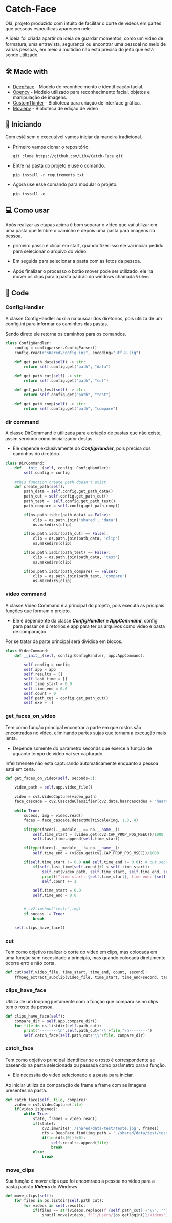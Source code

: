 # Catch-Face

Olá, projeto produzido com intuito de facilitar o corte de vídeos em partes que pessoas especificas aparecem nele.

A ideia foi criada apartir da ideia de guardar momentos, como um vídeo de formatura, uma entrevista, segurança ou encontrar uma pessoal no meio de várias pessoas, em meio a multidão não está preciso do jeito que está sendo utilizado.

## 🛠️ Made with

- [DeepFace](https://github.com/serengil/deepface) - Modelo de reconhecimento e identificação facial.
- [Opencv](https://github.com/opencv/opencv-python) - Modelo utilizado para reconhecimento facial, objetos e manipulação de imagens.
- [CustomTkinter](https://github.com/TomSchimansky/CustomTkinter) - Biblioteca para criação de interface gráfica.
- [Moviepy](https://github.com/Zulko/moviepy) - Biblioteca de edição de vídeo

## 🚀 Iniciando

Com está sem o executável vamos iniciar da maneira tradicional.

- Primeiro vamos clonar o repositório.

  ```Shell
  git clone https://github.com/LiR4/Catch-Face.git
  ```

- Entre na pasta do projeto e use o comando.

  ```Shell
  pip install -r requirements.txt
  ```

- Agora use esse comando para modular o projeto.
  ```Shell
  pip install -e
  ```

## 💻 Como usar

Após realizar as etapas acima é bom separar o vídeo que vai utilizar em uma pasta que lembre o caminho e depois uma pasta para imagens da pessoa.

- primeiro passo é clicar em start, quando fizer isso ele vai iniciar pedido para selecionar o arquivo do vídeo.

- Em seguida para selecionar a pasta com as fotos da pessoa.

- Após finalizar o processo o botão mover pode ser utilizado, ele ira mover os clips para a pasta padrão do windows chamada `Videos`.

## 📝 Code

### Config Handler

A classe ConfigHandler auxilia na buscar dos diretorios, pois utiliza de um config.ini para informar os caminhos das pastas.

Sendo direto ele retorna os caminhos para os comandos.

```Python
class ConfigHandler:
    config = configparser.ConfigParser()
    config.read(r"shared\config.ini", encoding="utf-8-sig")

    def get_path_data(self) -> str:
        return self.config.get("path", "data")

    def get_path_cut(self) -> str:
        return self.config.get("path", "cut")

    def get_path_test(self) -> str:
        return self.config.get("path", "test")

    def get_path_comp(self) -> str:
        return self.config.get("path", "compare")
```

### dir command

A classe DirCommand é utilizada para a criação de pastas que não existe, assim servindo como inicializador destas.

- Ele depende exclusivamente do **_ConfigHandler_**, pois precisa dos caminhos do diretório.

```Python
class DirCommand:
    def __init__(self, config: ConfigHandler):
        self.config = config

    #this function create path doesn't exist
    def create_path(self):
        path_data = self.config.get_path_data()
        path_cut = self.config.get_path_cut()
        path_test =  self.config.get_path_test()
        path_compare = self.config.get_path_comp()

        if(os.path.isdir(path_data) == False):
            clip = os.path.join('shared', 'data')
            os.makedirs(clip)

        if(os.path.isdir(path_cut) == False):
            clip = os.path.join(path_data, 'clip')
            os.makedirs(clip)

        if(os.path.isdir(path_test) == False):
            clip = os.path.join(path_data, 'test')
            os.makedirs(clip)

        if(os.path.isdir(path_compare) == False):
            clip = os.path.join(path_test, 'compare')
            os.makedirs(clip)
```

### video command

A classe Video Command é a principal do projeto, pois executa as pricipais funções que formam o projeto.

- Ele é dependente da classe **_ConfigHandler_** e **_AppCommand_**, config para passar os diretorios e app para ter os arquivos como vídeo e pasta de comparação.

Por se tratar da parte principal será dividida em blocos.

```Python
class VideoCommand:
    def __init__(self, config:ConfigHandler, app:AppCommand):

        self.config = config
        self.app = app
        self.results = []
        self.last_time = []
        self.time_start = 0.0
        self.time_end = 0.0
        self.count = 0
        self.path_cut = config.get_path_cut()
        self.exe = []
```

### get_faces_on_video

Tem como função principal encontrar a parte em que rostos são encontrados no vídeo, eliminando partes sujas que tornam a execução mais lenta.

- Depende somente do parametro seconds que exerce a função de aquanto tempo de video vai ser capturado.

Infelizmenete não esta capturando automaticamente enquanto a pessoa está em cena.

```Python
def get_faces_on_video(self, seconds=3):

    video_path = self.app.video_file()

    video = cv2.VideoCapture(video_path)
    face_cascade = cv2.CascadeClassifier(cv2.data.haarcascades + "haarcascade_frontalface_default.xml")

    while True:
        sucess, img = video.read()
        faces = face_cascade.detectMultiScale(img, 1.3, 4)

        if(type(faces).__module__ == np.__name__):
            self.time_start = (video.get(cv2.CAP_PROP_POS_MSEC))/1000
            self.last_time.append(self.time_start)

        if(type(faces).__module__ != np.__name__):
            self.time_end = (video.get(cv2.CAP_PROP_POS_MSEC))/1000

        if(self.time_start != 0.0 and self.time_end != 0.0): # cut section
            if(self.last_time[self.count]+1 < self.time_start):
                self.cut(video_path, self.time_start, self.time_end, self.count, seconds)
                print(f"time start: {self.time_start}, time end: {self.time_end+seconds}")
                self.count += 1

            self.time_start = 0.0
            self.time_end = 0.0


        # cv2.imshow("teste",img)
        if sucess != True:
            break

    self.clips_have_face()
```

### cut

Tem como objetivo realizar o corte do vídeo em clips, mas colocada em uma função sem necesidade a principio, mas quando colocada diretamente ocorre erro e não corta.

```Python
def cut(self,video_file, time_start, time_end, count, second):
    ffmpeg_extract_subclip(video_file, time_start, time_end+second, targetname=self.config.get_path_cut()+f'\cut{count}.mp4')
```
### clips_have_face
Utiliza de um looping juntamente com a função que compara se no clips tem o rosto da pessoa.

```Python
def clips_have_face(self):
    compare_dir = self.app.compare_dir()
    for file in os.listdir(self.path_cut):
        print("--------\n",self.path_cut+'\\'+file,"\n--------")
        self.catch_face(self.path_cut+'\\'+file, compare_dir)      
```

### catch_face 
Tem como objetivo principal identificar se o rosto é correspondente se baseando na pasta selecionada ou passada como parâmetro para a função.

* Ele necessita do video selecionado e a pasta para iniciar.

Ao iniciar utiliza da comparação de frame a frame com as imagens presentes na pasta.

```Python
def catch_face(self, file, compare):
    video = cv2.VideoCapture(file)
    if(video.isOpened):
        while True:
            state, frames = video.read()
            if(state):
                cv2.imwrite('./shared/data/test/teste.jpg', frames)
                dfs = DeepFace.find(img_path = './shared/data/test/teste.jpg', db_path = compare, enforce_detection=False)
                if(len(dfs[0])!=0):
                    self.results.append(file)
                    break
            else:
                break
```
### move_clips

Sua função é mover clips que foi encontrado a pessoa no vídeo para a pasta padrão ***Videos*** do Windows.

```Python
def move_clips(self):
    for files in os.listdir(self.path_cut):
        for videos in self.results:
            if(files == str(videos.replace(f'{self.path_cut}'+'\\', ''))):
                shutil.move(videos, f'C:/Users/{os.getlogin()}/Videos')
```
